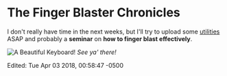 # The Finger Blaster Chronicles

I don't really have time in the next weeks, but I'll try to upload some 
[utilities](https://github.com/fingerblaster/utils) ASAP and probably a **seminar** on **how to finger blast effectively**.

![A Beautiful Keyboard!](http://ssl-product-images.www8-hp.com/digmedialib/prodimg/lowres/c05233628.png)
*See ya' there!*


Edited:	Tue Apr 03 2018, 00:58:47 -0500
